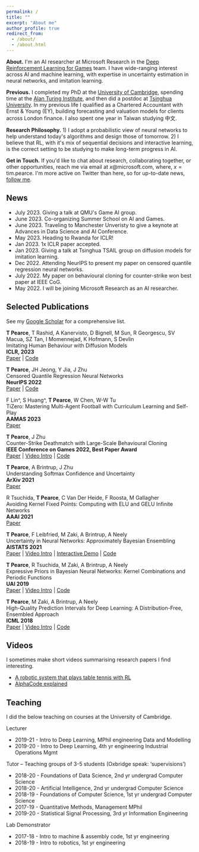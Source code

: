 ```yaml
---
permalink: /
title: ""
excerpt: "About me"
author_profile: true
redirect_from: 
  - /about/
  - /about.html
---
```


<!-- ## About ## -->
__About.__ I'm an AI researcher at Microsoft Research in the [Deep Reinforcement Learning for Games](https://www.microsoft.com/en-us/research/group/deep-reinforcement-learning/) team. I have wide-ranging interest across AI and machine learning, with expertise in uncertainty estimation in neural networks, and imitation learning.

__Previous.__ I completed my PhD at the [University of Cambridge](https://www.ifm.eng.cam.ac.uk/research/manufacturing-analytics/), spending time at the [Alan Turing Institute](https://www.turing.ac.uk/), and then did a postdoc at [Tsinghua University](https://ml.cs.tsinghua.edu.cn/). In my previous life I qualified as a Chartered Accountant with Ernst & Young (EY), building forecasting and valuation models for clients across London finance. I also spent one year in Taiwan studying 中文.

__Research Philosophy.__ 1) I adopt a probabilistic view of neural networks to help understand today's algorithms and design those of tomorrow. 2) I believe that RL, with it's mix of sequential decisions and interactive learning, is the correct setting to be studying to make long-term progress in AI.

__Get in Touch.__ If you'd like to chat about research, collaborating together, or other opportunities, reach me via email at $x$@microsoft.com, where, $x=\text{tim.pearce}$. I'm more active on Twitter than here, so for up-to-date news, [follow me](https://twitter.com/Tea_Pearce).


## News ##

- July 2023. Giving a talk at QMU's Game AI group.
- June 2023. Co-organizing Summer School on AI and Games.
- June 2023. Traveling to Manchester Unveristy to give a keynote at Advances in Data Science and AI Conference.
- May 2023. Heading to Rwanda for ICLR!
- Jan 2023. 1x ICLR paper accepted.
- Jan 2023. Giving a talk at Tsinghua TSAIL group on diffusion models for imitation learning.
- Dec 2022. Attending NeurIPS to present my paper on censored quantile regression neural networks.
- July 2022. My paper on behavioural cloning for counter-strike won best paper at IEEE CoG.
- May 2022. I will be joining Microsoft Research as an AI researcher.



## Selected Publications ## 

See my [Google Scholar](https://scholar.google.co.uk/citations?hl=en&user=09k1kdQAAAAJ&view_op=list_works&sortby=pubdate) for a comprehensive list.  

__T Pearce__, T Rashid, A Kanervisto, D Bignell, M Sun, R Georgescu, SV Macua, SZ Tan, I Momennejad, K Hofmann, S Devlin  
Imitating Human Behaviour with Diffusion Models  
__ICLR, 2023__  
[Paper](https://arxiv.org/abs/2301.10677) | [Code](https://github.com/microsoft/Imitating-Human-Behaviour-w-Diffusion)

__T Pearce__, JH Jeong, Y Jia, J Zhu  
Censored Quantile Regression Neural Networks  
__NeurIPS 2022__  
[Paper](https://arxiv.org/abs/2205.13496)  | [Code](https://github.com/TeaPearce/Censored_Quantile_Regression_NN)

F Lin^, S Huang^, __T Pearce__, W Chen, W-W Tu  
TiZero: Mastering Multi-Agent Football with Curriculum Learning and Self-Play  
__AAMAS 2023__  
[Paper](https://arxiv.org/abs/2302.07515)

__T Pearce__, J Zhu  
Counter-Strike Deathmatch with Large-Scale Behavioural Cloning  
__IEEE Conference on Games 2022, Best Paper Award__  
[Paper](https://arxiv.org/abs/2104.04258) | [Video Intro](https://youtu.be/rnz3lmfSHv0) | [Code](https://github.com/TeaPearce/Counter-Strike_Behavioural_Cloning)

__T Pearce__, A Brintrup, J Zhu  
Understanding Softmax Confidence and Uncertainty   
__ArXiv 2021__  
[Paper](https://arxiv.org/abs/1810.05546) 

R Tsuchida, __T Pearce__, C Van Der Heide, F Roosta, M Gallagher  
Avoiding Kernel Fixed Points: Computing with ELU and GELU Infinite Networks  
__AAAI 2021__  
[Paper](https://arxiv.org/abs/2002.08517)  

__T Pearce__, F Leibfried, M Zaki, A Brintrup, A Neely  
Uncertainty in Neural Networks: Approximately Bayesian Ensembling  
__AISTATS 2021__  
[Paper](https://arxiv.org/abs/1810.05546) | [Video Intro](https://youtu.be/eBKqvgecRjc) | [Interactive Demo](https://teapearce.github.io/portfolio/)  | [Code](https://github.com/TeaPearce/Bayesian_NN_Ensembles)

__T Pearce__, R Tsuchida, M Zaki, A Brintrup, A Neely  
Expressive Priors in Bayesian Neural Networks: Kernel Combinations and Periodic Functions  
__UAI 2019__  
[Paper](https://arxiv.org/abs/1905.06076) | [Video Intro](https://youtu.be/D5pfY12BuyA)  | [Code](https://github.com/TeaPearce/Expressive_Priors_in_BNNs)

__T Pearce__, M Zaki, A Brintrup, A Neely  
High-Quality Prediction Intervals for Deep Learning: A Distribution-Free, Ensembled Approach   
__ICML 2018__  
[Paper](https://arxiv.org/abs/1802.07167) | [Video Intro](https://crossminds.ai/video/high-quality-prediction-intervals-for-deep-learning-a-distribution-free-ensembled-approach-6064c11294c854625bdac99b/)  | [Code](https://github.com/TeaPearce/Deep_Learning_Prediction_Intervals)


## Videos ##

I sometimes make short videos summarising research papers I find interesting.

* [A robotic system that plays table tennis with RL](https://youtu.be/ktkbxWcYiF8)  
* [AlphaCode explained](https://youtu.be/YjsoN5aJChA)  


## Teaching ##

I did the below teaching on courses at the University of Cambridge. 

Lecturer  
* 2019-21 	- Intro to Deep Learning, 		      	MPhil engineering Data and Modelling
*	2019-20 	- Intro to Deep Learning, 		      	4th yr engineering Industrial Operations Mgmt

Tutor – Teaching groups of 3-5 students (Oxbridge speak: ‘supervisions’)  
*	2018-20 	- Foundations of Data Science, 	      	2nd yr undergrad Computer Science
*	2018-20 	- Artificial Intelligence, 		      	2nd yr undergrad Computer Science
*	2018-19 	- Foundations of Computer Science,   	1st yr undergrad Computer Science
*	2017-19	- Quantitative Methods, 			Management MPhil
*	2019-20 	- Statistical Signal Processing, 	       	3rd yr Information Engineering

Lab Demonstrator  
*	2017-18 	- Intro to machine & assembly code, 	1st yr engineering
*	2018-19 	- Intro to robotics,				1st yr engineering

<!-- ## Supervising ## -->
<!-- Master’s Thesis -->
<!-- *	2018-19, David Ratiney, Uncertainty in Neural Networks: Application to supply chain forecasting -->


